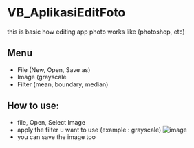 # VB_AplikasiEditFoto
this is basic how editing app photo works like (photoshop, etc)

## Menu
- File (New, Open, Save as)
- Image (grayscale
- Filter (mean, boundary, median)

## How to use:
- file, Open, Select Image
- apply the filter u want to use (example : grayscale)
  ![image](https://github.com/bluelaned/VS_AplikasiEditFoto/assets/43365136/1ce5bb97-eeaf-42f9-841e-5ba19f011f0c)
- you can save the image too
